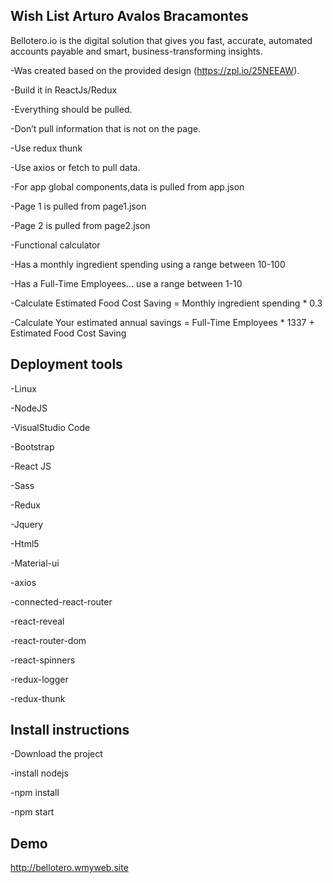 ## Wish List Arturo Avalos Bracamontes

Bellotero.io is the digital solution that gives you fast, accurate, automated accounts payable and smart, business-transforming insights.

-Was created based on the provided design (https://zpl.io/25NEEAW).

-Build it in ReactJs/Redux

-Everything should be pulled.

-Don’t pull information that is not on the page.

-Use redux thunk

-Use axios or fetch to pull data.

-For app global components,data is pulled from app.json

-Page 1 is pulled from page1.json

-Page 2 is pulled from page2.json

-Functional calculator

-Has a monthly ingredient spending using a range between 10-100

-Has a Full-Time Employees... use a range between 1-10

-Calculate Estimated Food Cost Saving = Monthly ingredient spending * 0.3

-Calculate Your estimated annual savings = Full-Time Employees * 1337 + Estimated Food Cost Saving


## Deployment tools

-Linux

-NodeJS

-VisualStudio Code

-Bootstrap

-React JS

-Sass

-Redux 

-Jquery

-Html5

-Material-ui

-axios

-connected-react-router

-react-reveal

-react-router-dom

-react-spinners

-redux-logger

-redux-thunk

## Install instructions

-Download the project

-install nodejs 

-npm install

-npm start 

## Demo

http://bellotero.wmyweb.site

